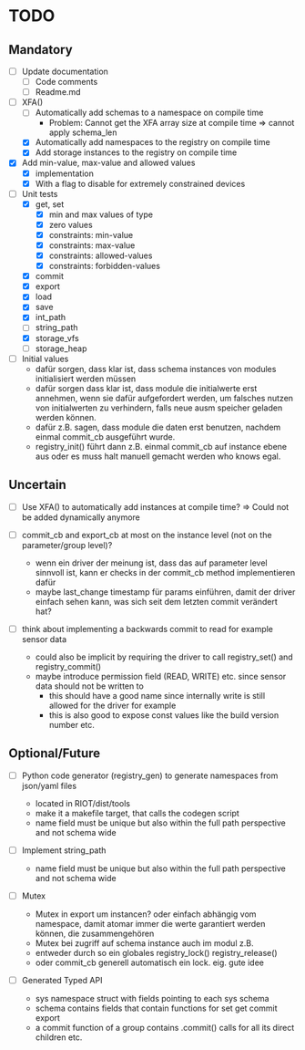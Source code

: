 # TODO

## Mandatory

- [ ] Update documentation
  - [ ] Code comments
  - [ ] Readme.md

- [ ] XFA()
  - [ ] Automatically add schemas to a namespace on compile time
    - Problem: Cannot get the XFA array size at compile time => cannot apply schema_len
  - [x] Automatically add namespaces to the registry on compile time
  - [x] Add storage instances to the registry on compile time

- [x] Add min-value, max-value and allowed values
  - [x] implementation
  - [x] With a flag to disable for extremely constrained devices

- [ ] Unit tests
  - [x] get, set
    - [x] min and max values of type
    - [x] zero values
    - [x] constraints: min-value
    - [x] constraints: max-value
    - [x] constraints: allowed-values
    - [x] constraints: forbidden-values
  - [x] commit
  - [x] export
  - [x] load
  - [x] save
  - [x] int_path
  - [ ] string_path
  - [x] storage_vfs
  - [ ] storage_heap

- [ ] Initial values
  - dafür sorgen, dass klar ist, dass schema instances von modules initialisiert werden müssen
  - dafür sorgen dass klar ist, dass module die initialwerte erst annehmen, wenn sie dafür aufgefordert werden, um falsches nutzen von initialwerten zu verhindern, falls neue ausm speicher geladen werden können.
  - dafür z.B. sagen, dass module die daten erst benutzen, nachdem einmal commit_cb ausgeführt wurde.
  - registry_init() führt dann z.B. einmal commit_cb auf instance ebene aus oder es muss halt manuell gemacht werden who knows egal.

## Uncertain

- [ ] Use XFA() to automatically add instances at compile time? => Could not be added dynamically anymore

- [ ] commit_cb and export_cb at most on the instance level (not on the parameter/group level)?
  - wenn ein driver der meinung ist, dass das auf parameter level sinnvoll ist, kann er checks in der commit_cb method implementieren dafür
  - maybe last_change timestamp für params einführen, damit der driver einfach sehen kann, was sich seit dem letzten commit verändert hat?

- [ ] think about implementing a backwards commit to read for example sensor data
  - could also be implicit by requiring the driver to call registry_set() and registry_commit()
  - maybe introduce permission field (READ, WRITE) etc. since sensor data should not be written to
    - this should have a good name since internally write is still allowed for the driver for example
    - this is also good to expose const values like the build version number etc.

## Optional/Future

- [ ] Python code generator (registry_gen) to generate namespaces from json/yaml files
  - located in RIOT/dist/tools
  - make it a makefile target, that calls the codegen script
  - name field must be unique but also within the full path perspective and not schema wide

- [ ] Implement string_path
  - name field must be unique but also within the full path perspective and not schema wide

- [ ] Mutex
  - Mutex in export um instancen? oder einfach abhängig vom namespace, damit atomar immer die werte garantiert werden können, die zusammengehören
  - Mutex bei zugriff auf schema instance auch im modul z.B.
  - entweder durch so ein globales registry_lock() registry_release()
  - oder commit_cb generell automatisch ein lock. eig. gute idee

- [ ] Generated Typed API
  - sys namespace struct with fields pointing to each sys schema
  - schema contains fields that contain functions for set get commit export
  - a commit function of a group contains .commit() calls for all its direct children etc.
